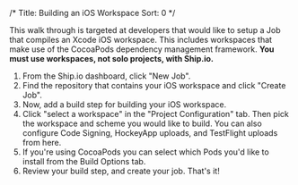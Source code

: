 /*
Title: Building an iOS Workspace
Sort: 0
*/

This walk through is targeted at developers that would like to setup a Job that compiles an Xcode iOS workspace. This includes workspaces that make use of the CocoaPods dependency management framework. **You must use workspaces, not solo projects, with Ship.io.**

1. From the Ship.io dashboard, click "New Job".
2. Find the repository that contains your iOS workspace and click "Create Job".
3. Now, add a build step for building your iOS workspace.
4. Click "select a workspace" in the "Project Configuration" tab. Then pick the workspace and scheme you would like to build. You can also configure Code Signing, HockeyApp uploads, and TestFlight uploads from here.
5. If you're using CocoaPods you can select which Pods you'd like to install from the Build Options tab.
6. Review your build step, and create your job. That's it!
